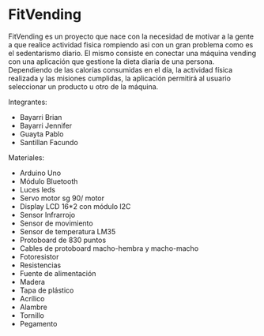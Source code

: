 # FitVending

FitVending es un proyecto que nace con la necesidad de motivar a la gente a que realice actividad fisica rompiendo asi con un gran problema como es el sedentarismo diario. El mismo consiste en conectar una máquina vending con una aplicación que gestione la dieta diaria de una persona. Dependiendo de las calorías consumidas en el día, la actividad física realizada y las misiones cumplidas, la aplicación permitirá al usuario seleccionar un producto u otro de la máquina.

Integrantes:
* Bayarri Brian
* Bayarri Jennifer
* Guayta Pablo
* Santillan Facundo

Materiales:
* Arduino Uno
* Módulo Bluetooth
* Luces leds
* Servo motor sg 90/ motor
* Display LCD 16*2 con módulo l2C
* Sensor Infrarrojo 
* Sensor de movimiento
* Sensor de temperatura LM35
* Protoboard de 830 puntos
* Cables de protoboard macho-hembra y macho-macho
* Fotoresistor
* Resistencias
* Fuente de alimentación
* Madera
* Tapa de plástico 
* Acrílico
* Alambre
* Tornillo
* Pegamento


